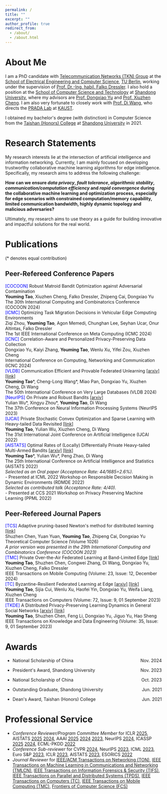 ```yaml
---
permalink: /
title: ""
excerpt: ""
author_profile: true
redirect_from: 
  - /about/
  - /about.html
---
```


<!--
{% if site.google_scholar_stats_use_cdn %}
{% assign gsDataBaseUrl = "https://cdn.jsdelivr.net/gh/" | append: site.repository | append: "@" %}
{% else %}
{% assign gsDataBaseUrl = "https://raw.githubusercontent.com/" | append: site.repository | append: "/" %}
{% endif %}
{% assign url = gsDataBaseUrl | append: "google-scholar-stats/gs_data_shieldsio.json" %}
-->

<span class='anchor' id='about-me'></span>

# About Me

I am a PhD candidate with [Telecommunication Networks (TKN) Group](https://www2.tkn.tu-berlin.de/) at the [School of Electrical Engineering and Computer Science](https://www.tu.berlin/eecs/), [TU Berlin](https://www.tu.berlin/), working under the supervision of [Prof. Dr.-Ing. habil. Falko Dressler](https://www2.tkn.tu-berlin.de/team/dressler/). I also hold a position at the [School of Computer Science and Technology](https://www.cs.sdu.edu.cn/) at [Shandong University](https://www.sdu.edu.cn/), where my advisors are [Prof. Dongxiao Yu](https://scholar.google.com/citations?user=hiQxuHYAAAAJ) and [Prof. Xiuzhen Cheng](https://scholar.google.com/citations?user=O1yGhH0AAAAJ). I am also very fortunate to closely work with [Prof. Di Wang](https://shao3wangdi.github.io/), who directs the [PRADA Lab](https://pradalab1.github.io/) at [KAUST](https://www.kaust.edu.sa/en/).

I obtained my bachelor's degree (with distinction) in Computer Science from the [Taishan (Honors) College](https://www.tsxt.sdu.edu.cn/) at [Shandong University](https://www.sdu.edu.cn/) in 2021.

<!--
***Opening Positions:* If you are a TU Berlin student who is interested in doing a bachelor/master thesis on Distributed Machine Learning/Reinforcement Learning related topics within the TKN Group, feel free to drop me an email.**
-->

<!-- My most recent cv can be found [here]() -->

# Research Statements

My research interests lie at the intersection of artificial intelligence and information networking. Currently, I am mainly focused on developing trustworthy collaborative machine learning algorithms for edge intelligence. Specifically, my research aims to address the following challenge:

**How can we ensure *data privacy*, *fault tolerance*, *algorithmic stability*, *communication/computation efficiency* and *rapid convergence* during the collaborative machine learning and optimization process, especially for edge scenarios with constrained computation/memory capability, limited communication bandwidth, highly dynamic topology and malicious adversaries?**

Ultimately, my research aims to use theory as a guide for building innovative and impactful solutions for the real world.


# Publications  

(\* denotes equal contribution)

## Peer-Refereed Conference Papers

<ul style="list-style: none; padding-left: 0;">
  <li><span style="color: blue;">[COCOON]</span> Robust Matroid Bandit Optimization against Adversarial Contamination  
    <br><strong>Youming Tao</strong>, Xiuzhen Cheng, Falko Dressler, Zhipeng Cai, Dongxiao Yu  
    <br>The 30th International Computing and Combinatorics Conference (COCOON 2024)
  </li>
  <li><span style="color: blue;">[ICMC]</span> Optimizing Task Migration Decisions in Vehicular Edge Computing Environments  
    <br>Ziqi Zhou, <strong>Youming Tao</strong>, Agon Memedi, Chunghan Lee, Seyhan Ucar, Onur Altintas, Falko Dressler  
    <br>The 1st IEEE International Conference on Meta Computing (ICMC 2024)
  </li>
  <li><span style="color: blue;">[ICNC]</span> Correlation-Aware and Personalized Privacy-Preserving Data Collection  
    <br>Dongxiao Yu, Kaiyi Zhang, <strong>Youming Tao</strong>, Wenlu Xu, Yifei Zou, Xiuzhen Cheng  
    <br>International Conference on Computing, Networking and Communication (ICNC 2024)
  </li>
  <li><span style="color: blue;">[VLDB]</span> Communication Efficient and Provable Federated Unlearning <a href="https://arxiv.org/abs/2401.11018">[arxiv]</a> <a href="https://www.vldb.org/pvldb/vol17/p1119-wang.pdf">[link]</a>  
    <br><strong>Youming Tao</strong>*, Cheng-Long Wang*, Miao Pan, Dongxiao Yu, Xiuzhen Cheng, Di Wang  
    <br>The 50th International Conference on Very Large Databases (VLDB 2024)
  </li>
  <li><span style="color: blue;">[NeurIPS]</span> On Private and Robust Bandits <a href="https://arxiv.org/pdf/2302.02526.pdf">[arxiv]</a>  
    <br>Yulian Wu*, Xingyu Zhou*, <strong>Youming Tao</strong>, Di Wang  
    <br>The 37th Conference on Neural Information Processing Systems (NeurIPS 2023)
  </li>
  <li><span style="color: blue;">[IJCAI]</span> Private Stochastic Convex Optimization and Sparse Learning with Heavy-tailed Data Revisited <a href="https://www.ijcai.org/proceedings/2022/548">[link]</a>  
    <br><strong>Youming Tao</strong>, Yulian Wu, Xiuzhen Cheng, Di Wang  
    <br>The 31st International Joint Conference on Artificial Intelligence (IJCAI 2022)
  </li>
  <li><span style="color: blue;">[AISTATS]</span> Optimal Rates of (Locally) Differentially Private Heavy-tailed Multi-Armed Bandits <a href="https://arxiv.org/abs/2106.02575">[arxiv]</a> <a href="https://proceedings.mlr.press/v151/tao22a.html">[link]</a>  
    <br><strong>Youming Tao</strong>*, Yulian Wu*, Peng Zhao, Di Wang  
    <br>The 25th International Conference on Artificial Intelligence and Statistics (AISTATS 2022)  
    <br><em>Selected as an Oral paper (Acceptance Rate: 44/1685=2.6%)</em>.  
    <br>- Presented at ICML 2022 Workshop on Responsible Decision Making in Dynamic Environments (RDMDE 2022)  
    <br><em>Selected as contributed talk (Acceptance Rate: 4/40).</em>  
    <br>- Presented at CCS 2021 Workshop on Privacy Preserving Machine Learning (PPML 2022)
  </li>
</ul>

## Peer-Refereed Journal Papers

<ul style="list-style: none; padding-left: 0;">
  <li><span style="color: blue;">[TCS]</span> Adaptive pruning-based Newton's method for distributed learning <a href="https://www.sciencedirect.com/science/article/pii/S0304397524006042">[link]</a>  
    <br>Shuzhen Chen, Yuan Yuan, <strong>Youming Tao</strong>, Zhipeng Cai, Dongxiao Yu  
    <br>Theoretical Computer Science (Volume 1026)  
    <br><em>A prior version was presented in the 29th International Computing and Combinatorics Conference (COCOON 2023)</em>
  </li>
  <li><span style="color: blue;">[TMC]</span> Private Over-the-Air Federated Learning at Band-Limited Edge <a href="https://ieeexplore.ieee.org/abstract/document/10552080">[link]</a>  
    <br><strong>Youming Tao</strong>, Shuzhen Chen, Congwei Zhang, Di Wang, Dongxiao Yu, Xiuzhen Cheng, Falko Dressler  
    <br>IEEE Transactions on Mobile Computing (Volume: 23, Issue: 12, December 2024)
  </li>
  <li><span style="color: blue;">[TC]</span> Byzantine-Resilient Federated Learning at Edge <a href="https://arxiv.org/abs/2303.10434">[arxiv]</a> <a href="https://ieeexplore.ieee.org/abstract/document/10070815">[link]</a>  
    <br><strong>Youming Tao</strong>, Sijia Cui, Wenlu Xu, Haofei Yin, Dongxiao Yu, Weifa Liang, Xiuzhen Cheng  
    <br>IEEE Transactions on Computers (Volume: 72, Issue: 9, 01 September 2023)
  </li>
  <li><span style="color: blue;">[TKDE]</span> A Distributed Privacy-Preserving Learning Dynamics in General Social Networks <a href="https://arxiv.org/pdf/2011.09845v2.pdf">[arxiv]</a> <a href="https://ieeexplore.ieee.org/document/10035414">[link]</a>  
    <br><strong>Youming Tao</strong>, Shuzhen Chen, Feng Li, Dongxiao Yu, Jiguo Yu, Hao Sheng  
    <br>IEEE Transactions on Knowledge and Data Engineering (Volume: 35, Issue: 9, 01 September 2023)
  </li>
</ul>

# Awards
- <p style="text-align:left;">
  National Scholarship of China
  <span style="float:right;">
  Nov. 2024
  </span>
  </p>
- <p style="text-align:left;">
  President's Award, Shandong University
  <span style="float:right;">
  Nov. 2023
  </span>
  </p>
- <p style="text-align:left;">
  National Scholarship of China
  <span style="float:right;">
  Oct. 2023
  </span>
  </p>
- <p style="text-align:left;">
  Outstanding Graduate, Shandong University
  <span style="float:right;">
  Jun. 2021
  </span>
  </p>
- <p style="text-align:left;">
  Dean's Award, Taishan (Honors) College
  <span style="float:right;">
  Jun. 2021
  </span>
  </p>



# Professional Service
- *Conference Reviewer/Program Committee Member* for ICLR [2025](https://iclr.cc/Conferences/2025), AISTATS [2025](https://aistats.org/aistats2025/index.html) [2024](https://aistats.org/aistats2024/), AAAI [2025](https://aaai.org/conference/aaai/aaai-25/) [2024](https://aaai.org/aaai-conference/) [2023](https://aaai.org/Conferences/AAAI-23/), NeurIPS [2024](https://neurips.cc/Conferences/2024), ICASSP [2025](https://2025.ieeeicassp.org/) [2024](https://2024.ieeeicassp.org/), ECML-PKDD [2022](https://2022.ecmlpkdd.org/)
- *Conference Sub-reviewer* for CVPR [2024](https://cvpr.thecvf.com/Conferences/2024), NeurIPS [2023](https://nips.cc/Conferences/2023), ICML [2023](https://icml.cc/Conferences/2023), Euro S&P [2023](https://www.ieee-security.org/TC/EuroSP2023/), ICLR [2023](https://iclr.cc/Conferences/2023), AISTATS [2023](http://aistats.org/aistats2023/), ESORICS [2022](https://esorics2022.compute.dtu.dk/index.html)
- *Journal Reviewer* for [IEEE/ACM Transactions on Networking (TON)](https://sites.google.com/view/ieee-acm-ton/home), [IEEE Transactions on Machine Learning in Communications and Networking (TMLCN)](https://www.comsoc.org/publications/journals/ieee-tmlcn), [IEEE Transactions on Information Forensics & Security (TIFS)](https://ieeexplore.ieee.org/xpl/RecentIssue.jsp?punumber=10206), [IEEE Transactions on Parallel and Distributed Systems (TPDS)](https://www.computer.org/csdl/journal/td), [IEEE Transactions on Computers (TC)](https://www.computer.org/csdl/journal/tc), [IEEE Transactions on Mobile Computing (TMC)](https://www.computer.org/csdl/journal/tm), [Frontiers of Computer Science (FCS)](https://www.springer.com/journal/11704)


<!-- #  Educations
- *2019.06 - 2022.04 (now)*, Lorem ipsum dolor sit amet, consectetur adipiscing elit. Vivamus ornare aliquet ipsum, ac tempus justo dapibus sit amet. 
- *2015.09 - 2019.06*, Lorem ipsum dolor sit amet, consectetur adipiscing elit. Vivamus ornare aliquet ipsum, ac tempus justo dapibus sit amet. 

# Invited Talks
- *2021.06*, Lorem ipsum dolor sit amet, consectetur adipiscing elit. Vivamus ornare aliquet ipsum, ac tempus justo dapibus sit amet. 
- *2021.03*, Lorem ipsum dolor sit amet, consectetur adipiscing elit. Vivamus ornare aliquet ipsum, ac tempus justo dapibus sit amet.  \| [\[video\]](https://github.com/)

#  Internships
- *2019.05 - 2020.02*, [Lorem](https://github.com/), China.
-->
